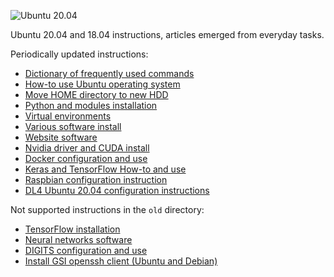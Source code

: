 ![Ubuntu 20.04](data/ubuntu-20-04.jpg)

Ubuntu 20.04 and 18.04 instructions, articles emerged
from everyday tasks.

Periodically updated instructions:

   * [Dictionary of frequently used commands](01_Commands_dictionary.md)
   * [How-to use Ubuntu operating system](02_How-tos.md)
   * [Move HOME directory to new HDD](03_Move_HOME_to_new_HDD.md)
   * [Python and modules installation](04_Python_installation.md)
   * [Virtual environments](05_Virtual_environments.md)
   * [Various software install](06_Various_software_install.md)
   * [Website software](07_Website_software.md)
   * [Nvidia driver and CUDA install](08_Nvidia_driver_and_CUDA_install.md)
   * [Docker configuration and use](11_Docker_configuration.md)
   * [Keras and TensorFlow How-to and use](13_Keras_and_TensorFlow_how-tos.md)
   * [Raspbian configuration instruction](15_Raspbian_configuration.md)
   * [DL4 Ubuntu 20.04 configuration instructions](16_DL4_config.md)

Not supported instructions in the `old` directory:
   * [TensorFlow installation](old/09_TensorFlow_installation.md)
   * [Neural networks software](old/10_Neural_networks_software.md)
   * [DIGITS configuration and use](old/12_Nvidia_DIGITS.md)
   * [Install GSI openssh client (Ubuntu and Debian)](old/14_Install_GSI_openssh_client.md)
